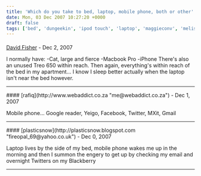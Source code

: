 ```yaml
---
title: 'Which do you take to bed, laptop, mobile phone, both or other'
date: Mon, 03 Dec 2007 10:27:20 +0000
draft: false
tags: ['bed', 'dungeekin', 'ipod touch', 'laptop', 'maggieconv', 'melissah', 'mobile', 'ruperthowe', 'sizemore', 'social media', 'social networking', 'twitter', 'twitter', 'warzabidul', 'warzabidul']
---
```



#### 
[David Fisher](http://whatisnoise.com "tibbon@gmail.com") - <time datetime="2007-12-04 21:35:47">Dec 2, 2007</time>

I normally have: -Cat, large and fierce -Macbook Pro -iPhone There's also an unused Treo 650 within reach. Then again, everything's within reach of the bed in my apartment... I know I sleep better actually when the laptop isn't near the bed however.
<hr />
#### 
[rafiq](http://www.webaddict.co.za "me@webaddict.co.za") - <time datetime="2007-12-03 11:30:36">Dec 1, 2007</time>

Mobile phone... Google reader, Yeigo, Facebook, Twitter, MXit, Gmail
<hr />
#### 
[plasticsnow](http://plasticsnow.blogspot.com "fireopal_69@yahoo.co.uk") - <time datetime="2007-12-30 17:09:06">Dec 0, 2007</time>

Laptop lives by the side of my bed, mobile phone wakes me up in the morning and then I summon the engery to get up by checking my email and overnight Twitters on my Blackberry
<hr />

